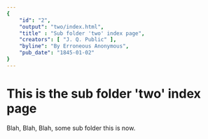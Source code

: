```yaml
---
{
    "id": "2",
    "output": "two/index.html",
    "title" : "Sub folder 'two' index page",
    "creators": [ "J. Q. Public" ],
    "byline": "By Erroneous Anonymous",
    "pub_date": "1845-01-02"
}
---
```


# This is the sub folder 'two' index page

Blah, Blah, Blah, some sub folder this is now.

